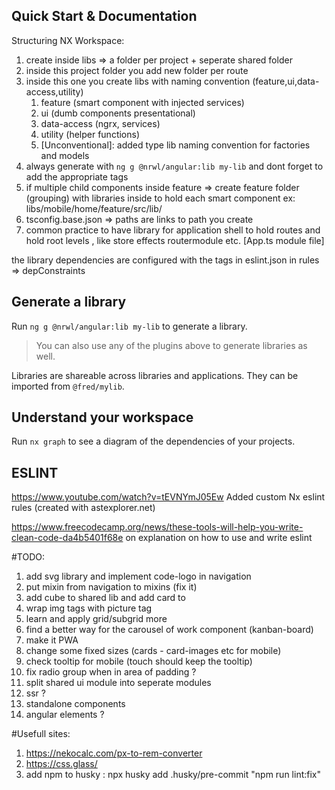 ## Quick Start & Documentation

Structuring NX Workspace:

1. create inside libs => a folder per project + seperate shared folder
2. inside this project folder you add new folder per route
3. inside this one you create libs with naming convention (feature,ui,data-access,utility)
   1. feature (smart component with injected services)
   2. ui (dumb components presentational)
   3. data-access (ngrx, services)
   4. utility (helper functions)
   5. [Unconventional]: added type lib naming convention for factories and models
4. always generate with `ng g @nrwl/angular:lib my-lib` and dont forget to add the appropriate tags
5. if multiple child components inside feature => create feature folder (grouping) with libraries inside to hold each smart component
   ex: libs/mobile/home/feature/src/lib/
6. tsconfig.base.json => paths are links to path you create
7. common practice to have library for application shell to hold routes and hold root levels , like store effects routermodule etc. [App.ts module file]

the library dependencies are configured with the tags in eslint.json in rules => depConstraints

## Generate a library

Run `ng g @nrwl/angular:lib my-lib` to generate a library.

> You can also use any of the plugins above to generate libraries as well.

Libraries are shareable across libraries and applications. They can be imported from `@fred/mylib`.

## Understand your workspace

Run `nx graph` to see a diagram of the dependencies of your projects.

## ESLINT

https://www.youtube.com/watch?v=tEVNYmJ05Ew
Added custom Nx eslint rules (created with astexplorer.net)

https://www.freecodecamp.org/news/these-tools-will-help-you-write-clean-code-da4b5401f68e
on explanation on how to use and write eslint

#TODO:

1. add svg library and implement code-logo in navigation
2. put mixin from navigation to mixins (fix it)
3. add cube to shared lib and add card to
4. wrap img tags with picture tag
5. learn and apply grid/subgrid more
6. find a better way for the carousel of work component (kanban-board)
7. make it PWA
8. change some fixed sizes (cards - card-images etc for mobile)
9. check tooltip for mobile (touch should keep the tooltip)
10. fix radio group when in area of padding ?
11. split shared ui module into seperate modules
12. ssr ?
13. standalone components
14. angular elements ?

#Usefull sites:

1. https://nekocalc.com/px-to-rem-converter
2. https://css.glass/
3. add npm to husky : npx husky add .husky/pre-commit "npm run lint:fix"
